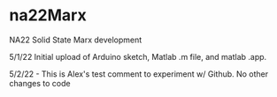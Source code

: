 # na22Marx
NA22 Solid State Marx development

5/1/22 Initial upload of Arduino sketch, Matlab .m file, and matlab .app.

5/2/22 - This is Alex's test comment to experiment w/ Github. No other changes to code